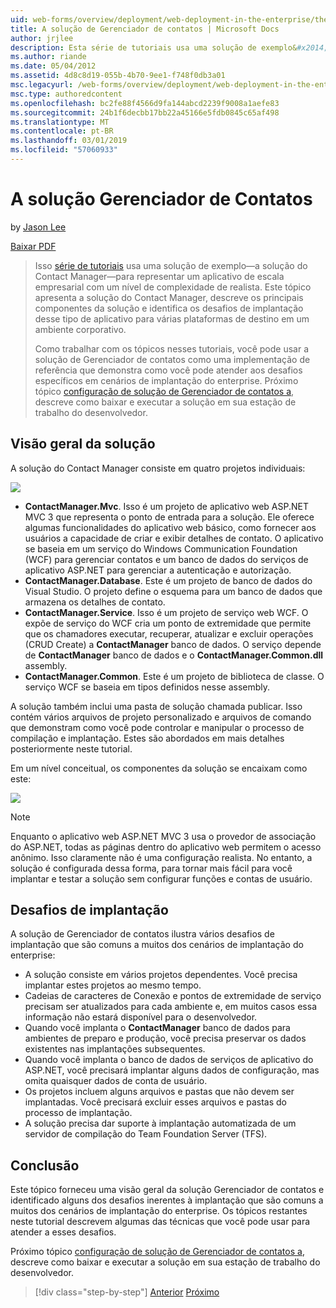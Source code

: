 ```yaml
---
uid: web-forms/overview/deployment/web-deployment-in-the-enterprise/the-contact-manager-solution
title: A solução de Gerenciador de contatos | Microsoft Docs
author: jrjlee
description: Esta série de tutoriais usa uma solução de exemplo&#x2014;a solução do Contact Manager&#x2014;para representar um aplicativo de escala empresarial com uma leve realista...
ms.author: riande
ms.date: 05/04/2012
ms.assetid: 4d8c8d19-055b-4b70-9ee1-f748f0db3a01
msc.legacyurl: /web-forms/overview/deployment/web-deployment-in-the-enterprise/the-contact-manager-solution
msc.type: authoredcontent
ms.openlocfilehash: bc2fe88f4566d9fa144abcd2239f9008a1aefe83
ms.sourcegitcommit: 24b1f6decbb17bb22a45166e5fdb0845c65af498
ms.translationtype: MT
ms.contentlocale: pt-BR
ms.lasthandoff: 03/01/2019
ms.locfileid: "57060933"
---
```

<a name="the-contact-manager-solution"></a>A solução Gerenciador de Contatos
====================
by [Jason Lee](https://github.com/jrjlee)

[Baixar PDF](https://msdnshared.blob.core.windows.net/media/MSDNBlogsFS/prod.evol.blogs.msdn.com/CommunityServer.Blogs.Components.WeblogFiles/00/00/00/63/56/8130.DeployingWebAppsInEnterpriseScenarios.pdf)

> Isso [série de tutoriais](web-deployment-in-the-enterprise.md) usa uma solução de exemplo&#x2014;a solução do Contact Manager&#x2014;para representar um aplicativo de escala empresarial com um nível de complexidade de realista. Este tópico apresenta a solução do Contact Manager, descreve os principais componentes da solução e identifica os desafios de implantação desse tipo de aplicativo para várias plataformas de destino em um ambiente corporativo.
> 
> Como trabalhar com os tópicos nesses tutoriais, você pode usar a solução de Gerenciador de contatos como uma implementação de referência que demonstra como você pode atender aos desafios específicos em cenários de implantação do enterprise. Próximo tópico [configuração de solução de Gerenciador de contatos a](setting-up-the-contact-manager-solution.md), descreve como baixar e executar a solução em sua estação de trabalho do desenvolvedor.


## <a name="solution-overview"></a>Visão geral da solução

A solução do Contact Manager consiste em quatro projetos individuais:

![](the-contact-manager-solution/_static/image1.png)

- **ContactManager.Mvc**. Isso é um projeto de aplicativo web ASP.NET MVC 3 que representa o ponto de entrada para a solução. Ele oferece algumas funcionalidades do aplicativo web básico, como fornecer aos usuários a capacidade de criar e exibir detalhes de contato. O aplicativo se baseia em um serviço do Windows Communication Foundation (WCF) para gerenciar contatos e um banco de dados do serviços de aplicativo ASP.NET para gerenciar a autenticação e autorização.
- **ContactManager.Database**. Este é um projeto de banco de dados do Visual Studio. O projeto define o esquema para um banco de dados que armazena os detalhes de contato.
- **ContactManager.Service**. Isso é um projeto de serviço web WCF. O expõe de serviço do WCF cria um ponto de extremidade que permite que os chamadores executar, recuperar, atualizar e excluir operações (CRUD Create) a **ContactManager** banco de dados. O serviço depende de **ContactManager** banco de dados e o **ContactManager.Common.dll** assembly.
- **ContactManager.Common**. Este é um projeto de biblioteca de classe. O serviço WCF se baseia em tipos definidos nesse assembly.

A solução também inclui uma pasta de solução chamada publicar. Isso contém vários arquivos de projeto personalizado e arquivos de comando que demonstram como você pode controlar e manipular o processo de compilação e implantação. Estes são abordados em mais detalhes posteriormente neste tutorial.

Em um nível conceitual, os componentes da solução se encaixam como este:

![](the-contact-manager-solution/_static/image2.png)

> [!NOTE]
> Enquanto o aplicativo web ASP.NET MVC 3 usa o provedor de associação do ASP.NET, todas as páginas dentro do aplicativo web permitem o acesso anônimo. Isso claramente não é uma configuração realista. No entanto, a solução é configurada dessa forma, para tornar mais fácil para você implantar e testar a solução sem configurar funções e contas de usuário.


## <a name="deployment-challenges"></a>Desafios de implantação

A solução de Gerenciador de contatos ilustra vários desafios de implantação que são comuns a muitos dos cenários de implantação do enterprise:

- A solução consiste em vários projetos dependentes. Você precisa implantar estes projetos ao mesmo tempo.
- Cadeias de caracteres de Conexão e pontos de extremidade de serviço precisam ser atualizados para cada ambiente e, em muitos casos essa informação não estará disponível para o desenvolvedor.
- Quando você implanta o **ContactManager** banco de dados para ambientes de preparo e produção, você precisa preservar os dados existentes nas implantações subsequentes.
- Quando você implanta o banco de dados de serviços de aplicativo do ASP.NET, você precisará implantar alguns dados de configuração, mas omita quaisquer dados de conta de usuário.
- Os projetos incluem alguns arquivos e pastas que não devem ser implantadas. Você precisará excluir esses arquivos e pastas do processo de implantação.
- A solução precisa dar suporte à implantação automatizada de um servidor de compilação do Team Foundation Server (TFS).

## <a name="conclusion"></a>Conclusão

Este tópico forneceu uma visão geral da solução Gerenciador de contatos e identificado alguns dos desafios inerentes à implantação que são comuns a muitos dos cenários de implantação do enterprise. Os tópicos restantes neste tutorial descrevem algumas das técnicas que você pode usar para atender a esses desafios.

Próximo tópico [configuração de solução de Gerenciador de contatos a](setting-up-the-contact-manager-solution.md), descreve como baixar e executar a solução em sua estação de trabalho do desenvolvedor.

> [!div class="step-by-step"]
> [Anterior](web-deployment-in-the-enterprise.md)
> [Próximo](setting-up-the-contact-manager-solution.md)
